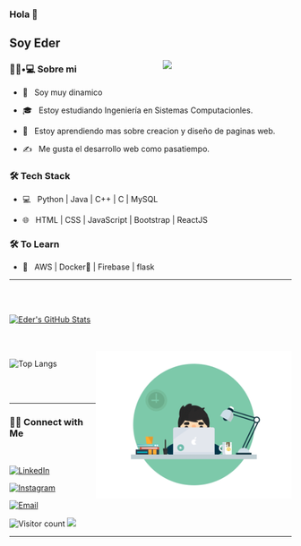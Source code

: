 ### Hola 👋<h2> Soy Eder </h2>

<img align='right' src="https://media.giphy.com/media/M9gbBd9nbDrOTu1Mqx/giphy.gif" width="230">

<h3> 👨🏻•💻 Sobre mi </h3>



- 🤔 &nbsp; Soy muy dinamico

- 🎓 &nbsp; Estoy estudiando Ingeniería en Sistemas Computacionles.

- 🌱 &nbsp; Estoy aprendiendo mas sobre creacion y diseño de paginas web.

- ✍️ &nbsp; Me gusta el desarrollo web como pasatiempo.



<h3>🛠 Tech Stack</h3>



- 💻 &nbsp; Python | Java | C++ | C | MySQL

- 🌐 &nbsp; HTML | CSS | JavaScript | Bootstrap | ReactJS

<!--

- 🛢 &nbsp; MySQL | MongoDB

- 🔧 &nbsp; Git | Markdown | Selenium | Tidyverse

- 🖥 &nbsp; Illustrator| Photoshop | InDesign

-->



<h3>🛠 To Learn</h3>

- 🔧 &nbsp; AWS | Docker🐳 | Firebase | flask

<hr>



<br/><br/>

[![Eder's GitHub Stats](https://github-readme-stats.vercel.app/api?username=eder29&show_icons=true)](https://github.com/eder29)

<br/>

<br/>

<img src="https://github.com/nirala69/nirala69/blob/master/70804f7e25b11f29db904f2fa7b4cd9d.gif" width="350" align='right'>

![Top Langs](https://github-readme-stats.vercel.app/api/top-langs/?username=shivam0110&show_icons=true)

<br><br>



<hr>



<h3> 🤝🏻 Connect with Me </h3>

<br>



<p align="center">



<a href="https://www.linkedin.com/in/shivam-malpani-47a379198/"><img alt="LinkedIn" src="https://img.shields.io/badge/LinkedIn-Shivam%20Malpani-blue?style=flat-square&logo=linkedin"></a>

<a href="https://www.instagram.com/i__disbalance/"><img alt="Instagram" src="https://img.shields.io/badge/Instagram-i__disbalance-black?style=flat-square&logo=instagram"></a>

<a href="mailto:mogollonpastiti@gmail.com"><img alt="Email" src="https://img.shields.io/badge/Email-mogollonpastiti@gmail.com-blue?style=flat-square&logo=gmail"></a>

</p>





![Visitor count](https://visitor-badge.laobi.icu/badge?page_id=eder29.eder29)   <img src="https://media.giphy.com/media/dxn6fRlTIShoeBr69N/giphy.gif" width="30">





<hr>


